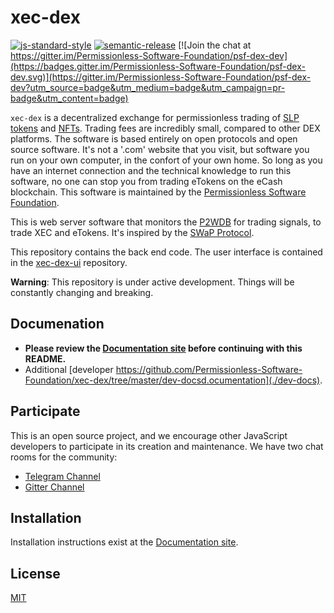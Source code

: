 # xec-dex

[![js-standard-style](https://img.shields.io/badge/code%20style-standard-brightgreen.svg)](http://standardjs.com) [![semantic-release](https://img.shields.io/badge/%20%20%F0%9F%93%A6%F0%9F%9A%80-semantic--release-e10079.svg)](https://github.com/semantic-release/semantic-release) [![Join the chat at https://gitter.im/Permissionless-Software-Foundation/psf-dex-dev](https://badges.gitter.im/Permissionless-Software-Foundation/psf-dex-dev.svg)](https://gitter.im/Permissionless-Software-Foundation/psf-dex-dev?utm_source=badge&utm_medium=badge&utm_campaign=pr-badge&utm_content=badge)

`xec-dex` is a decentralized exchange for permissionless trading of [SLP tokens](https://github.com/simpleledger/slp-specifications/blob/master/slp-token-type-1.md) and [NFTs](https://github.com/simpleledger/slp-specifications/blob/master/slp-nft-1.md). Trading fees are incredibly small, compared to other DEX platforms. The software is based entirely on open protocols and open source software. It's not a '.com' website that you visit, but software you run on your own computer, in the confort of your own home. So long as you have an internet connection and the technical knowledge to run this software, no one can stop you from trading eTokens on the eCash blockchain. This software is maintained by the [Permissionless Software Foundation](https://psfoundation.cash/).

This is web server software that monitors the [P2WDB](http://p2wdb.com) for trading signals, to trade XEC and eTokens. It's inspired by the [SWaP Protocol](https://github.com/vinarmani/swap-protocol/blob/master/swap-protocol-spec.md).

This repository contains the back end code. The user interface is contained in the [xec-dex-ui](https://github.com/Permissionless-Software-Foundation/xec-dex-ui) repository.

**Warning**: This repository is under active development. Things will be constantly changing and breaking.

## Documenation

- **Please review the [Documentation site](https://bch-dex-docs.fullstack.cash) before continuing with this README.**
- Additional [developer https://github.com/Permissionless-Software-Foundation/xec-dex/tree/master/dev-docsd.ocumentation](./dev-docs).


## Participate
This is an open source project, and we encourage other JavaScript developers to participate in its creation and maintenance. We have two chat rooms for the community:
- [Telegram Channel](https://t.me/psf_dex_dev)
- [Gitter Channel](https://gitter.im/Permissionless-Software-Foundation/psf-dex-dev)

## Installation
Installation instructions exist at the [Documentation site](https://bch-dex-docs.fullstack.cash).

## License

[MIT](./LICENSE.md)
